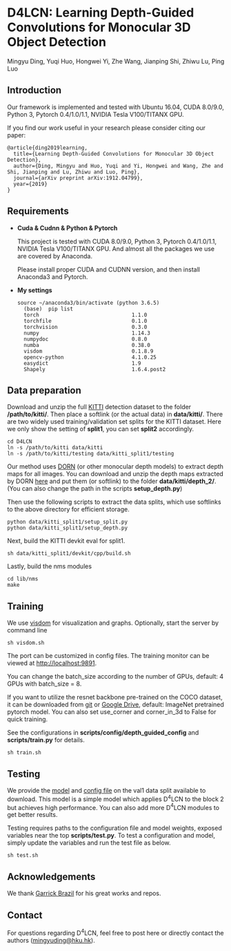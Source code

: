 # D4LCN: Learning Depth-Guided Convolutions for Monocular 3D Object Detection

Mingyu Ding, Yuqi Huo, Hongwei Yi, Zhe Wang, Jianping Shi, Zhiwu Lu, Ping Luo

## Introduction

Our framework is implemented and tested with Ubuntu 16.04, CUDA 8.0/9.0, Python 3, Pytorch 0.4/1.0/1.1, NVIDIA Tesla V100/TITANX GPU. 

If you find our work useful in your research please consider citing our paper:

    @article{ding2019learning,
      title={Learning Depth-Guided Convolutions for Monocular 3D Object Detection},
      author={Ding, Mingyu and Huo, Yuqi and Yi, Hongwei and Wang, Zhe and  Shi, Jianping and Lu, Zhiwu and Luo, Ping},
      journal={arXiv preprint arXiv:1912.04799},
      year={2019}
    }

## Requirements

- **Cuda & Cudnn & Python & Pytorch**

    This project is tested with CUDA 8.0/9.0, Python 3, Pytorch 0.4/1.0/1.1, NVIDIA Tesla V100/TITANX GPU. And almost all the packages we use are covered by Anaconda.

    Please install proper CUDA and CUDNN version, and then install Anaconda3 and Pytorch.

- **My settings**

  ```shell
  source ~/anaconda3/bin/activate (python 3.6.5)
	(base)  pip list
	torch                              1.1.0
	torchfile                          0.1.0
	torchvision                        0.3.0
	numpy                              1.14.3
	numpydoc                           0.8.0
	numba                              0.38.0
	visdom                             0.1.8.9
	opencv-python                      4.1.0.25
	easydict                           1.9
	Shapely                            1.6.4.post2
  ```


## Data preparation

Download and unzip the full [KITTI](http://www.cvlibs.net/datasets/kitti/eval_object.php?obj_benchmark=3d) detection dataset to the folder **/path/to/kitti/**. Then place a softlink (or the actual data) in **data/kitti/**. There are two widely used training/validation set splits for the KITTI dataset. Here we only show the setting of **split1**, you can set **split2** accordingly.

  ```shell
cd D4LCN
ln -s /path/to/kitti data/kitti
ln -s /path/to/kitti/testing data/kitti_split1/testing
  ```

Our method uses [DORN](https://github.com/hufu6371/DORN) (or other monocular depth models) to extract depth maps for all images. You can download and unzip the depth maps extracted by DORN [here](https://drive.google.com/open?id=1lSJpQ8GUCxRNtWxo0lduYAbWkkXQa2cb) and put them (or softlink) to the folder **data/kitti/depth_2/**. (You can also change the path in the scripts **setup_depth.py**)

Then use the following scripts to extract the data splits, which use softlinks to the above directory for efficient storage.


  ```shell
python data/kitti_split1/setup_split.py
python data/kitti_split1/setup_depth.py
  ```

Next, build the KITTI devkit eval for split1.

```shell
sh data/kitti_split1/devkit/cpp/build.sh
```

Lastly, build the nms modules

```shell
cd lib/nms
make
```

## Training

We use [visdom](https://github.com/facebookresearch/visdom) for visualization and graphs. Optionally, start the server by command line

```
sh visdom.sh
```
The port can be customized in config files. The training monitor can be viewed at [http://localhost:9891](http://localhost:9891). 

You can change the batch_size according to the number of GPUs, default: 4 GPUs with batch_size = 8.

If you want to utilize the resnet backbone pre-trained on the COCO dataset, it can be downloaded from [git](https://github.com/ruotianluo/pytorch-faster-rcnn) or [Google Drive](https://drive.google.com/drive/folders/0B7fNdx_jAqhtNE10TDZDbFRuU0E), default: ImageNet pretrained pytorch model. You can also set use_corner and corner_in_3d to False for quick training.

See the configurations in **scripts/config/depth_guided_config** and **scripts/train.py** for details. 

``` 
sh train.sh
```

## Testing

We provide the [model](https://drive.google.com/open?id=1RiPX-CiSEf1L1NZsWzATvLB7XXBFMsCA) and [config file](https://drive.google.com/open?id=1RfV-Q3O0GxDzazNHoWnfk5Vz5y-mbdaB) on the val1 data split available to download. This model is a simple model which applies D$^4$LCN to the block 2 but achieves high performance. You can also add more D$^4$LCN modules to get better results.

Testing requires paths to the configuration file and model weights, exposed variables near the top **scripts/test.py**. To test a configuration and model, simply update the variables and run the test file as below. 

```
sh test.sh
```

## Acknowledgements

We thank [Garrick Brazil](https://github.com/garrickbrazil/M3D-RPN) for his great works and repos.

## Contact

For questions regarding D$^4$LCN, feel free to post here or directly contact the authors (mingyuding@hku.hk).
